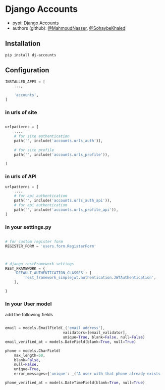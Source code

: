 # Django Accounts

* pypi: [Django Accounts](https://pypi.org/project/dj-accounts/1.0.0/)
* authors (github): [@MahmoudNasser](https://github.com/elMeniwy), [@SohaybeKhaled](https://github.com/Sohype-Khaled)

## Installation

```cd
pip install dj-accounts
```

## Configuration

```python
INSTALLED_APPS = [
    ...,

    'accounts',
]
```

### in urls of site

```python

urlpatterns = [
    ....
    # for site authentication
    path('', include('accounts.urls_auth')),
    
    # for site profile
    path('', include('accounts.urls_profile')),
   
]
```

### in urls of API

```python
urlpatterns = [
    ....
    # for api authentication
    path('', include('accounts.urls_auth_api')),
    # for api authentication
    path('', include('accounts.urls_profile_api')),
]
```

### in your settings.py

```python

# for custom register form
REGISTER_FORM = 'users.form.RegisterForm'



# django restFramework settings
REST_FRAMEWORK = {
    'DEFAULT_AUTHENTICATION_CLASSES': [
        'rest_framework_simplejwt.authentication.JWTAuthentication',
    ],

}
```

### In your User model

add the following fields

```python

email = models.EmailField(_('email address'),
                          validators=[email_validator],
                          unique=True, blank=False, null=False)
email_verified_at = models.DateField(blank=True, null=True)

phone = models.CharField(
    max_length=50,
    blank=False,
    null=False,
    unique=True,
    error_messages={'unique': _("A user with that phone already exists.")})

phone_verified_at = models.DateTimeField(blank=True, null=True)

```

